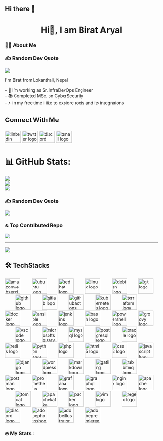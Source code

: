 ## Hi there 👋

<!--
**BiratAryal/BiratAryal** is a ✨ _special_ ✨ repository because its `README.md` (this file) appears on your GitHub profile.

Here are some ideas to get you started:

- 🔭 I’m currently working on ...
- 🌱 I’m currently learning ...
- 👯 I’m looking to collaborate on ...
- 🤔 I’m looking for help with ...
- 💬 Ask me about ...
- 📫 How to reach me: ...
- 😄 Pronouns: ...
- ⚡ Fun fact: ...
-->
<h1 align="center">Hi👋, I am Birat Aryal</h1>

###

<h3 align="left">👩‍💻  About Me</h3>

###
### ✍️ Random Dev Quote
![](https://quotes-github-readme.vercel.app/api?type=horizontal&theme=radical)

<p align="left">I'm Birat from Lokanthali, Nepal<br><br>- 🔭 I’m working as Sr. InfraDevOps Engineer<br>- 📚 Completed MSc. on CyberSecurity<br>- ⚡ In my free time I like to explore tools and its integrations</p>

###

<h2 align="left">Connect With Me</h2>

###

<div align="left">
  <img src="https://raw.githubusercontent.com/maurodesouza/profile-readme-generator/master/src/assets/icons/social/linkedin/default.svg" width="52" height="40" alt="linkedin logo"  />
  <img src="https://raw.githubusercontent.com/maurodesouza/profile-readme-generator/master/src/assets/icons/social/twitter/default.svg" width="52" height="40" alt="twitter logo"  />
  <img src="https://raw.githubusercontent.com/maurodesouza/profile-readme-generator/master/src/assets/icons/social/discord/default.svg" width="52" height="40" alt="discord logo"  />
  <img src="https://raw.githubusercontent.com/maurodesouza/profile-readme-generator/master/src/assets/icons/social/gmail/default.svg" width="52" height="40" alt="gmail logo"  />
</div>

###
# 📊 GitHub Stats:
![](https://github-readme-stats.vercel.app/api?username=BiratAryal&theme=dark&hide_border=false&include_all_commits=false&count_private=false)<br/>
![](https://nirzak-streak-stats.vercel.app/?user=BiratAryal&theme=dark&hide_border=false)<br/>
![](https://github-readme-stats.vercel.app/api/top-langs/?username=BiratAryal&theme=dark&hide_border=false&include_all_commits=false&count_private=false&layout=compact)

### ✍️ Random Dev Quote
![](https://quotes-github-readme.vercel.app/api?type=horizontal&theme=radical)

### 🔝 Top Contributed Repo
![](https://github-contributor-stats.vercel.app/api?username=BiratAryal&limit=5&theme=dark&combine_all_yearly_contributions=true)

---
[![](https://visitcount.itsvg.in/api?id=BiratAryal&icon=0&color=0)](https://visitcount.itsvg.in)

<h2 align="left">🛠 TechStacks</h2>

###

<div align="left">
  <img src="https://skillicons.dev/icons?i=aws" height="50" alt="amazonwebservices logo"  />
  <img width="30" />
  <img src="https://cdn.simpleicons.org/ubuntu/E95420" height="50" alt="ubuntu logo"  />
  <img width="30" />
  <img src="https://cdn.simpleicons.org/redhat/EE0000" height="50" alt="redhat logo"  />
  <img width="30" />
  <img src="https://cdn.jsdelivr.net/gh/devicons/devicon/icons/linux/linux-original.svg" height="50" alt="linux logo"  />
  <img width="30" />
  <img src="https://cdn.jsdelivr.net/gh/devicons/devicon/icons/debian/debian-original.svg" height="50" alt="debian logo"  />
  <img width="30" />
  <img src="https://cdn.jsdelivr.net/gh/devicons/devicon/icons/git/git-original.svg" height="50" alt="git logo"  />
  <img width="30" />
  <img src="https://skillicons.dev/icons?i=github" height="50" alt="github logo"  />
  <img width="30" />
  <img src="https://cdn.jsdelivr.net/gh/devicons/devicon/icons/gitlab/gitlab-original.svg" height="50" alt="gitlab logo"  />
  <img width="30" />
  <img src="https://skillicons.dev/icons?i=githubactions" height="50" alt="githubactions logo"  />
  <img width="30" />
  <img src="https://cdn.simpleicons.org/kubernetes/326CE5" height="50" alt="kubernetes logo"  />
  <img width="30" />
  <img src="https://cdn.jsdelivr.net/gh/devicons/devicon/icons/terraform/terraform-original.svg" height="50" alt="terraform logo"  />
  <img width="30" />
  <img src="https://cdn.simpleicons.org/docker/2496ED" height="50" alt="docker logo"  />
  <img width="30" />
  <img src="https://cdn.simpleicons.org/ansible/EE0000" height="50" alt="ansible logo"  />
  <img width="30" />
  <img src="https://skillicons.dev/icons?i=jenkins" height="50" alt="jenkins logo"  />
  <img width="30" />
  <img src="https://skillicons.dev/icons?i=bash" height="50" alt="bash logo"  />
  <img width="30" />
  <img src="https://skillicons.dev/icons?i=powershell" height="50" alt="powershell logo"  />
  <img width="30" />
  <img src="https://cdn.simpleicons.org/apachegroovy/4298B8" height="50" alt="groovy logo"  />
  <img width="30" />
  <img src="https://skillicons.dev/icons?i=vscode" height="50" alt="vscode logo"  />
  <img width="30" />
  <img src="https://cdn.jsdelivr.net/gh/devicons/devicon/icons/microsoftsqlserver/microsoftsqlserver-plain.svg" height="50" alt="microsoftsqlserver logo"  />
  <img width="30" />
  <img src="https://skillicons.dev/icons?i=mysql" height="50" alt="mysql logo"  />
  <img width="30" />
  <img src="https://cdn.simpleicons.org/postgresql/4169E1" height="50" alt="postgresql logo"  />
  <img width="30" />
  <img src="https://cdn.jsdelivr.net/gh/devicons/devicon/icons/oracle/oracle-original.svg" height="50" alt="oracle logo"  />
  <img width="30" />
  <img src="https://cdn.jsdelivr.net/gh/devicons/devicon/icons/redis/redis-original.svg" height="50" alt="redis logo"  />
  <img width="30" />
  <img src="https://skillicons.dev/icons?i=py" height="50" alt="python logo"  />
  <img width="30" />
  <img src="https://skillicons.dev/icons?i=php" height="50" alt="php logo"  />
  <img width="30" />
  <img src="https://cdn.simpleicons.org/html5/E34F26" height="50" alt="html5 logo"  />
  <img width="30" />
  <img src="https://cdn.jsdelivr.net/gh/devicons/devicon/icons/css3/css3-original.svg" height="50" alt="css3 logo"  />
  <img width="30" />
  <img src="https://cdn.simpleicons.org/javascript/F7DF1E" height="50" alt="javascript logo"  />
  <img width="30" />
  <img src="https://cdn.simpleicons.org/django/092E20" height="50" alt="django logo"  />
  <img width="30" />
  <img src="https://skillicons.dev/icons?i=wordpress" height="50" alt="wordpress logo"  />
  <img width="30" />
  <img src="https://skillicons.dev/icons?i=md" height="50" alt="markdown logo"  />
  <img width="30" />
  <img src="https://cdn.simpleicons.org/gatling/FF9E2A" height="50" alt="gatling logo"  />
  <img width="30" />
  <img src="https://cdn.simpleicons.org/rabbitmq/FF6600" height="50" alt="rabbitmq logo"  />
  <img width="30" />
  <img src="https://cdn.simpleicons.org/postman/FF6C37" height="50" alt="postman logo"  />
  <img width="30" />
  <img src="https://cdn.simpleicons.org/prometheus/E6522C" height="50" alt="prometheus logo"  />
  <img width="30" />
  <img src="https://cdn.simpleicons.org/grafana/F46800" height="50" alt="grafana logo"  />
  <img width="30" />
  <img src="https://cdn.simpleicons.org/graphql/E10098" height="50" alt="graphql logo"  />
  <img width="30" />
  <img src="https://cdn.simpleicons.org/nginx/009639" height="50" alt="nginx logo"  />
  <img width="30" />
  <img src="https://cdn.simpleicons.org/apache/D22128" height="50" alt="apache logo"  />
  <img width="30" />
  <img src="https://cdn.jsdelivr.net/gh/devicons/devicon/icons/tomcat/tomcat-original.svg" height="50" alt="tomcat logo"  />
  <img width="30" />
  <img src="https://skillicons.dev/icons?i=kafka" height="50" alt="apachekafka logo"  />
  <img width="30" />
  <img src="https://cdn.simpleicons.org/packer/02A8EF" height="50" alt="packer logo"  />
  <img width="30" />
  <img src="https://cdn.jsdelivr.net/gh/devicons/devicon/icons/vim/vim-original.svg" height="50" alt="vim logo"  />
  <img width="30" />
  <img src="https://skillicons.dev/icons?i=regex" height="50" alt="regex logo"  />
  <img width="30" />
  <img src="https://skillicons.dev/icons?i=discord" height="50" alt="discord logo"  />
  <img width="30" />
  <img src="https://skillicons.dev/icons?i=ps" height="50" alt="adobephotoshop logo"  />
  <img width="30" />
  <img src="https://skillicons.dev/icons?i=ai" height="50" alt="adobeillustrator logo"  />
  <img width="30" />
  <img src="https://skillicons.dev/icons?i=pr" height="50" alt="adobepremierepro logo"  />
</div>

###

<h3 align="left">🔥   My Stats :</h3>

###